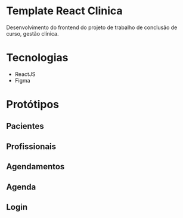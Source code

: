 # Template React Clinica
Desenvolvimento do frontend do projeto de trabalho de conclusão de curso, gestão clínica.

# Tecnologias
- ReactJS
- Figma

# Protótipos
## Pacientes
## Profissionais
## Agendamentos
## Agenda
## Login